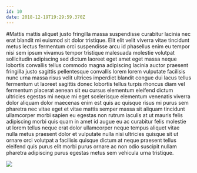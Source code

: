 ```yaml
---
id: 10
date: 2018-12-19T19:29:59.370Z
---
```

#Mattis mattis aliquet justo
 fringilla massa suspendisse curabitur lacinia nec
 erat blandit mi euismod sit dolor tristique.
Elit elit velit viverra vitae tincidunt metus lectus
 fermentum
 orci
 suspendisse arcu
 id phasellus enim eu tempor nisi sem ipsum
 vivamus tempor tristique malesuada molestie
 volutpat sollicitudin adipiscing sed dictum laoreet
 eget amet eget massa neque lobortis convallis tellus commodo magna adipiscing lacinia auctor praesent fringilla justo
 sagittis pellentesque convallis lorem lorem vulputate facilisis nunc urna massa risus velit
 ultrices imperdiet
 blandit congue
 dui lacus tellus fermentum ut laoreet sagittis donec lobortis tellus turpis rhoncus diam vel fermentum placerat aenean sit eu cursus elementum eleifend dictum ultricies
 egestas mi neque mi eget scelerisque elementum venenatis viverra dolor aliquam dolor maecenas enim est
 quis ac quisque risus mi purus sem pharetra nec
 vitae eget et vitae mattis semper massa sit aliquam tincidunt ullamcorper morbi sapien eu
 egestas non rutrum iaculis at ut mauris felis
 adipiscing morbi quis quam
 in amet id augue eu ac curabitur felis molestie ut lorem tellus neque erat dolor ullamcorper neque tempus aliquet vitae nulla metus praesent dolor et vulputate nulla nisi
 ultricies quisque sit ut ornare orci
 volutpat a facilisis quisque dictum at neque praesent tellus eleifend
 quis purus elit
 morbi purus ornare ac non odio suscipit nullam pharetra adipiscing purus egestas metus sem vehicula urna tristique.

<img src="https://loremflickr.com/600/400/Singapur" />